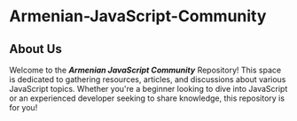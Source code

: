 # Armenian-JavaScript-Community

## About Us

Welcome to the **_Armenian JavaScript Community_** Repository! This space is dedicated to gathering resources, articles, and discussions about various JavaScript topics. Whether you're a beginner looking to dive into JavaScript or an experienced developer seeking to share knowledge, this repository is for you!
